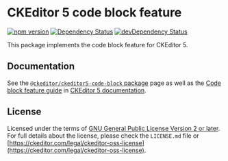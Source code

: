 CKEditor 5 code block feature
========================================

[![npm version](https://badge.fury.io/js/%40ckeditor%2Fckeditor5-code-block.svg)](https://www.npmjs.com/package/@ckeditor/ckeditor5-code-block)
[![Dependency Status](https://david-dm.org/ckeditor/ckeditor5-code-block/status.svg)](https://david-dm.org/ckeditor/ckeditor5-code-block)
[![devDependency Status](https://david-dm.org/ckeditor/ckeditor5-code-block/dev-status.svg)](https://david-dm.org/ckeditor/ckeditor5-code-block?type=dev)

This package implements the code block feature for CKEditor 5.

## Documentation

See the [`@ckeditor/ckeditor5-code-block` package](https://ckeditor.com/docs/ckeditor5/latest/api/code-block.html) page as well as the [Code block feature guide](https://ckeditor.com/docs/ckeditor5/latest/features/code-blocks.html) in [CKEditor 5 documentation](https://ckeditor.com/docs/ckeditor5/latest/).

## License

Licensed under the terms of [GNU General Public License Version 2 or later](http://www.gnu.org/licenses/gpl.html). For full details about the license, please check the `LICENSE.md` file or [https://ckeditor.com/legal/ckeditor-oss-license](https://ckeditor.com/legal/ckeditor-oss-license).
